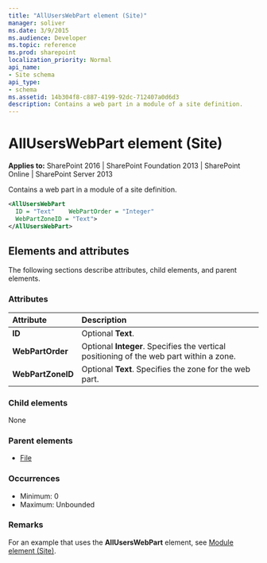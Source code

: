 ```yaml
---
title: "AllUsersWebPart element (Site)"
manager: soliver
ms.date: 3/9/2015
ms.audience: Developer
ms.topic: reference
ms.prod: sharepoint
localization_priority: Normal
api_name:
- Site schema
api_type:
- schema
ms.assetid: 14b304f8-c887-4199-92dc-712407a0d6d3
description: Contains a web part in a module of a site definition.
---
```


# AllUsersWebPart element (Site)

**Applies to:** SharePoint 2016 | SharePoint Foundation 2013 | SharePoint Online | SharePoint Server 2013
  
Contains a web part in a module of a site definition.
  
```XML
<AllUsersWebPart
  ID = "Text"    WebPartOrder = "Integer"
  WebPartZoneID = "Text">
</AllUsersWebPart>
```

## Elements and attributes

The following sections describe attributes, child elements, and parent elements.

### Attributes

|**Attribute**|**Description**|
|:-----|:-----|
|**ID** <br/> |Optional **Text**.  <br/> |
|**WebPartOrder** <br/> |Optional **Integer**. Specifies the vertical positioning of the web part within a zone.  <br/> |
|**WebPartZoneID** <br/> |Optional **Text**. Specifies the zone for the web part.  <br/> |
   
### Child elements

None
   
### Parent elements

- [File](file-element.md)
   
### Occurrences

- Minimum: 0
- Maximum: Unbounded
   
### Remarks

For an example that uses the **AllUsersWebPart** element, see [Module element (Site)](module-element-site.md). 
  


